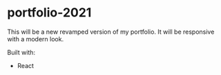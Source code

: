 # portfolio-2021
This will be a new revamped version of my portfolio. It will be responsive with a modern look. 

Built with:
- React
